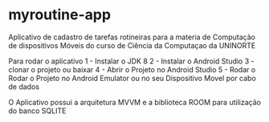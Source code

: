 # myroutine-app
Aplicativo de cadastro de tarefas rotineiras para a materia de Computação de dispositivos Móveis do curso de Ciência da Computaçao da UNINORTE

Para rodar o aplicativo 
1 - Instalar o JDK 8
2 - Instalar o Android Studio
3 - clonar o projeto ou baixar
4 - Abrir o Projeto no Android Studio
5 - Rodar o Rodar o Projeto no Android Emulator ou no seu Dispositivo Movel por cabo de dados

O Aplicativo possui a arquitetura MVVM e a biblioteca ROOM para utilização do banco SQLITE
